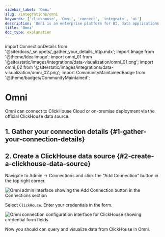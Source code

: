 ```yaml
---
sidebar_label: 'Omni'
slug: /integrations/omni
keywords: ['clickhouse', 'Omni', 'connect', 'integrate', 'ui']
description: 'Omni is an enterprise platform for BI, data applications, and embedded analytics that helps you explore and share insights in real time.'
title: 'Omni'
doc_type: explanation
---
```


import ConnectionDetails from '@site/docs/_snippets/_gather_your_details_http.mdx';
import Image from '@theme/IdealImage';
import omni_01 from '@site/static/images/integrations/data-visualization/omni_01.png';
import omni_02 from '@site/static/images/integrations/data-visualization/omni_02.png';
import CommunityMaintainedBadge from '@theme/badges/CommunityMaintained';

# Omni

<CommunityMaintainedBadge/>

Omni can connect to ClickHouse Cloud or on-premise deployment via the official ClickHouse data source.

## 1. Gather your connection details {#1-gather-your-connection-details}

<ConnectionDetails />

## 2. Create a ClickHouse data source {#2-create-a-clickhouse-data-source}

Navigate to Admin -> Connections and click the "Add Connection" button in the top right corner.

<Image size="lg" img={omni_01} alt="Omni admin interface showing the Add Connection button in the Connections section" border />
<br/>

Select `ClickHouse`. Enter your credentials in the form.

<Image size="lg" img={omni_02} alt="Omni connection configuration interface for ClickHouse showing credential form fields" border />
<br/>

Now you should can query and visualize data from ClickHouse in Omni.
